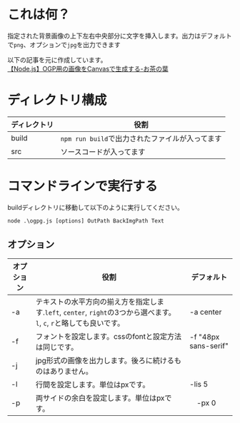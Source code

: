 # これは何？
指定された背景画像の上下左右中央部分に文字を挿入します。出力はデフォルトで`png`、オプションで`jpg`を出力できます

以下の記事を元に作成しています。  
[【Node.js】OGP用の画像をCanvasで生成する-お茶の葉](https://www.ochappa.net/posts/ogp-canvas)

# ディレクトリ構成
| ディレクトリ | 役割 |
| ----------- | ---- |
| build | `npm run build`で出力されたファイルが入ってます |  
| src | ソースコードが入ってます | 

# コマンドラインで実行する
buildディレクトリに移動して以下のように実行してください。
```
node .\ogpg.js [options] OutPath BackImgPath Text 
```

## オプション
| オプション | 役割 | デフォルト | 
| ----------- | ---- | --- | 
| -a | テキストの水平方向の揃え方を指定します.`left`, `center`, `right`の3つから選べます。  `l`, `c`, `r`と略しても良いです。| -a center |
| -f | フォントを設定します。cssのfontと設定方法は同じです。 | -f "48px sans-serif"|
| -j | jpg形式の画像を出力します。後ろに続けるものはありません。 | |
| -l | 行間を設定します。単位はpxです。 | -lis 5 | -lis 0|
| -p | 両サイドの余白を設定します。単位はpxです。 |　-px 0 |  
